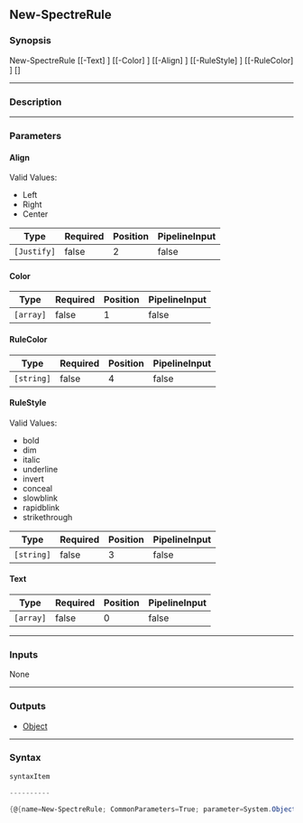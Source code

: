 New-SpectreRule
---------------




### Synopsis

New-SpectreRule [[-Text] <array>] [[-Color] <array>] [[-Align] <Justify>] [[-RuleStyle] <string>] [[-RuleColor] <string>] [<CommonParameters>]




---


### Description


---


### Parameters
#### **Align**

Valid Values:

* Left
* Right
* Center






|Type       |Required|Position|PipelineInput|
|-----------|--------|--------|-------------|
|`[Justify]`|false   |2       |false        |



#### **Color**




|Type     |Required|Position|PipelineInput|
|---------|--------|--------|-------------|
|`[array]`|false   |1       |false        |



#### **RuleColor**




|Type      |Required|Position|PipelineInput|
|----------|--------|--------|-------------|
|`[string]`|false   |4       |false        |



#### **RuleStyle**

Valid Values:

* bold
* dim
* italic
* underline
* invert
* conceal
* slowblink
* rapidblink
* strikethrough






|Type      |Required|Position|PipelineInput|
|----------|--------|--------|-------------|
|`[string]`|false   |3       |false        |



#### **Text**




|Type     |Required|Position|PipelineInput|
|---------|--------|--------|-------------|
|`[array]`|false   |0       |false        |





---


### Inputs
None




---


### Outputs
* [Object](https://learn.microsoft.com/en-us/dotnet/api/System.Object)






---


### Syntax
```PowerShell
syntaxItem
```
```PowerShell
----------
```
```PowerShell
{@{name=New-SpectreRule; CommonParameters=True; parameter=System.Object[]}}
```
